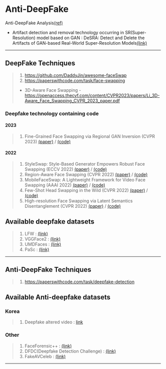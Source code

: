 # Anti-DeepFake
Anti-DeepFake Analysis[(ref)](https://wikidocs.net/192158)

 * Artifact detection and removal technology occurring in SR(Super-Resolution) model based on GAN : DeSRA: Detect and Delete the Artifacts of GAN-based Real-World Super-Resolution Models[(link)](https://arxiv.org/pdf/2307.02457)
___
## DeepFake Techniques
> 1. https://github.com/DaddyJin/awesome-faceSwap
> 2. https://paperswithcode.com/task/face-swapping
>  + 3D-Aware Face Swapping - https://openaccess.thecvf.com/content/CVPR2023/papers/Li_3D-Aware_Face_Swapping_CVPR_2023_paper.pdf
### Deepfake technology containing code
#### 2023
> 1. Fine-Grained Face Swapping via Regional GAN Inversion (CVPR 2023) [(paper)](https://arxiv.org/abs/2211.14068) / [(code)](https://github.com/e4s2022/e4s)
#### 2022
> 1. StyleSwap: Style-Based Generator Empowers Robust Face Swapping (ECCV 2022) [(paper)](https://arxiv.org/abs/2209.13514) / [(code)](https://github.com/Seanseattle/StyleSwap)
> 2. Region-Aware Face Swapping (CVPR 2022) [(paper)](https://openaccess.thecvf.com/content/CVPR2022/papers/Xu_Region-Aware_Face_Swapping_CVPR_2022_paper.pdf) / [(code)](https://github.com/xc-csc101/RAFSwap)
> 3. MobileFaceSwap: A Lightweight Framework for Video Face Swapping (AAAI 2022) [(paper)](https://arxiv.org/abs/2201.03808) / [(code)](https://github.com/Seanseattle/MobileFaceSwap)
> 4. Few-Shot Head Swapping in the Wild (CVPR 2022) [(paper)](https://arxiv.org/abs/2204.13100) / [(code)](https://github.com/jmliu88/HeSer)
> 5. High-resolution Face Swapping via Latent Semantics Disentanglement (CVPR 2022) [(paper)](https://arxiv.org/abs/2203.15958) / [(code)](https://github.com/cnnlstm/FSLSD_HiRes)
## Available deepfake datasets
> 1. LFW : [(link)](https://vis-www.cs.umass.edu/lfw/)
> 2. VGGFace2 : [(link)](https://paperswithcode.com/dataset/vggface2-1)
> 3. UMDFaces : [(link)](https://paperswithcode.com/dataset/umdfaces)
> 4. PaSc : [(link)](https://paperswithcode.com/dataset/pascal-face)
___ 
## Anti-DeepFake Techniques
> 1. https://paperswithcode.com/task/deepfake-detection

## Available Anti-deepfake datasets

### Korea
> 1. Deepfake altered video : [link](https://www.aihub.or.kr/aihubdata/data/view.do?currMenu=115&topMenu=100&aihubDataSe=data&dataSetSn=55)

### Other
> 1. FaceForensic++ : [(link)](https://paperswithcode.com/sota/face-swapping-on-faceforensics)
> 2. DFDC(Deepfake Detection Challenge) : [(link)](https://paperswithcode.com/dataset/dfdc)
> 3. FakeAVCeleb : [(link)](https://paperswithcode.com/dataset/fakeavceleb)
___
